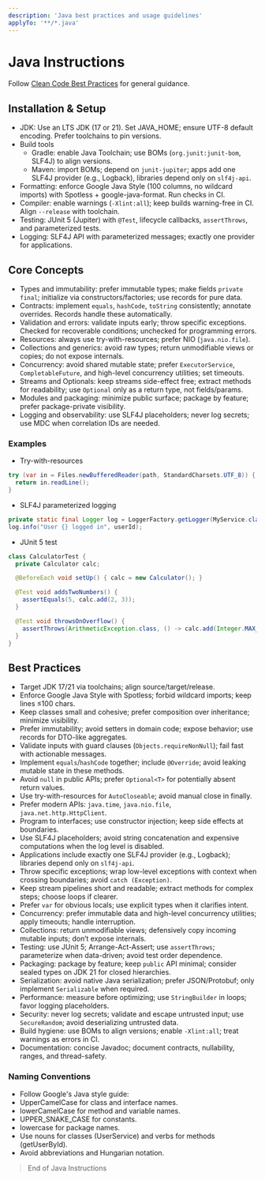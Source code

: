 ```yaml
---
description: 'Java best practices and usage guidelines'
applyTo: '**/*.java'
---
```


# Java Instructions

Follow [Clean Code Best Practices](bst_clean-code.instructions.md) for general guidance.

## Installation & Setup

- JDK: Use an LTS JDK (17 or 21). Set JAVA_HOME; ensure UTF-8 default encoding. Prefer toolchains to pin versions.
- Build tools
  - Gradle: enable Java Toolchain; use BOMs (`org.junit:junit-bom`, SLF4J) to align versions.
  - Maven: import BOMs; depend on `junit-jupiter`; apps add one SLF4J provider (e.g., Logback), libraries depend only on `slf4j-api`.
- Formatting: enforce Google Java Style (100 columns, no wildcard imports) with Spotless + google-java-format. Run checks in CI.
- Compiler: enable warnings (`-Xlint:all`); keep builds warning-free in CI. Align `--release` with toolchain.
- Testing: JUnit 5 (Jupiter) with `@Test`, lifecycle callbacks, `assertThrows`, and parameterized tests.
- Logging: SLF4J API with parameterized messages; exactly one provider for applications.

## Core Concepts

- Types and immutability: prefer immutable types; make fields `private final`; initialize via constructors/factories; use records for pure data.
- Contracts: implement `equals`, `hashCode`, `toString` consistently; annotate overrides. Records handle these automatically.
- Validation and errors: validate inputs early; throw specific exceptions. Checked for recoverable conditions; unchecked for programming errors.
- Resources: always use try-with-resources; prefer NIO (`java.nio.file`).
- Collections and generics: avoid raw types; return unmodifiable views or copies; do not expose internals.
- Concurrency: avoid shared mutable state; prefer `ExecutorService`, `CompletableFuture`, and high-level concurrency utilities; set timeouts.
- Streams and Optionals: keep streams side-effect free; extract methods for readability; use `Optional` only as a return type, not fields/params.
- Modules and packaging: minimize public surface; package by feature; prefer package-private visibility.
- Logging and observability: use SLF4J placeholders; never log secrets; use MDC when correlation IDs are needed.

### Examples

- Try-with-resources

```java
try (var in = Files.newBufferedReader(path, StandardCharsets.UTF_8)) {
  return in.readLine();
}
```

- SLF4J parameterized logging

```java
private static final Logger log = LoggerFactory.getLogger(MyService.class);
log.info("User {} logged in", userId);
```

- JUnit 5 test

```java
class CalculatorTest {
  private Calculator calc;

  @BeforeEach void setUp() { calc = new Calculator(); }

  @Test void addsTwoNumbers() {
    assertEquals(5, calc.add(2, 3));
  }

  @Test void throwsOnOverflow() {
    assertThrows(ArithmeticException.class, () -> calc.add(Integer.MAX_VALUE, 1));
  }
}
```

## Best Practices

- Target JDK 17/21 via toolchains; align source/target/release.
- Enforce Google Java Style with Spotless; forbid wildcard imports; keep lines ≤100 chars.
- Keep classes small and cohesive; prefer composition over inheritance; minimize visibility.
- Prefer immutability; avoid setters in domain code; expose behavior; use records for DTO-like aggregates.
- Validate inputs with guard clauses (`Objects.requireNonNull`); fail fast with actionable messages.
- Implement `equals`/`hashCode` together; include `@Override`; avoid leaking mutable state in these methods.
- Avoid `null` in public APIs; prefer `Optional<T>` for potentially absent return values.
- Use try-with-resources for `AutoCloseable`; avoid manual close in finally.
- Prefer modern APIs: `java.time`, `java.nio.file`, `java.net.http.HttpClient`.
- Program to interfaces; use constructor injection; keep side effects at boundaries.
- Use SLF4J placeholders; avoid string concatenation and expensive computations when the log level is disabled.
- Applications include exactly one SLF4J provider (e.g., Logback); libraries depend only on `slf4j-api`.
- Throw specific exceptions; wrap low-level exceptions with context when crossing boundaries; avoid `catch (Exception)`.
- Keep stream pipelines short and readable; extract methods for complex steps; choose loops if clearer.
- Prefer `var` for obvious locals; use explicit types when it clarifies intent.
- Concurrency: prefer immutable data and high-level concurrency utilities; apply timeouts; handle interruption.
- Collections: return unmodifiable views; defensively copy incoming mutable inputs; don’t expose internals.
- Testing: use JUnit 5; Arrange-Act-Assert; use `assertThrows`; parameterize when data-driven; avoid test order dependence.
- Packaging: package by feature; keep `public` API minimal; consider sealed types on JDK 21 for closed hierarchies.
- Serialization: avoid native Java serialization; prefer JSON/Protobuf; only implement `Serializable` when required.
- Performance: measure before optimizing; use `StringBuilder` in loops; favor logging placeholders.
- Security: never log secrets; validate and escape untrusted input; use `SecureRandom`; avoid deserializing untrusted data.
- Build hygiene: use BOMs to align versions; enable `-Xlint:all`; treat warnings as errors in CI.
- Documentation: concise Javadoc; document contracts, nullability, ranges, and thread-safety.

### Naming Conventions
- Follow Google's Java style guide:
- UpperCamelCase for class and interface names.
- lowerCamelCase for method and variable names.
- UPPER_SNAKE_CASE for constants.
- lowercase for package names.
- Use nouns for classes (UserService) and verbs for methods (getUserById).
- Avoid abbreviations and Hungarian notation.

> End of Java Instructions

